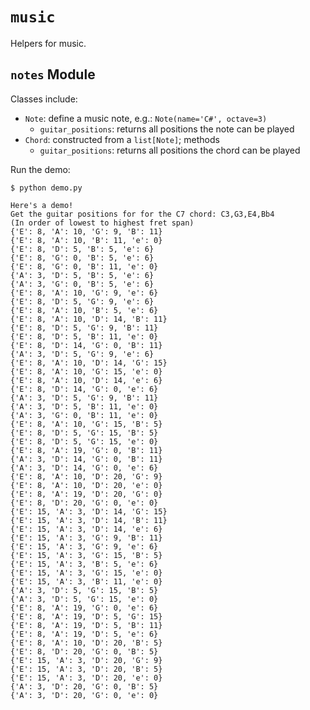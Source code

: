 # `music`

Helpers for music.

## `notes` Module

Classes include:
- `Note`: define a music note, e.g.: `Note(name='C#', octave=3)`
  - `guitar_positions`: returns all positions the note can be played
- `Chord`: constructed from a `list[Note]`; methods
  - `guitar_positions`: returns all positions the chord can be played

Run the demo:

```commandline
$ python demo.py

Here's a demo!
Get the guitar positions for for the C7 chord: C3,G3,E4,Bb4
(In order of lowest to highest fret span)
{'E': 8, 'A': 10, 'G': 9, 'B': 11}
{'E': 8, 'A': 10, 'B': 11, 'e': 0}
{'E': 8, 'D': 5, 'B': 5, 'e': 6}
{'E': 8, 'G': 0, 'B': 5, 'e': 6}
{'E': 8, 'G': 0, 'B': 11, 'e': 0}
{'A': 3, 'D': 5, 'B': 5, 'e': 6}
{'A': 3, 'G': 0, 'B': 5, 'e': 6}
{'E': 8, 'A': 10, 'G': 9, 'e': 6}
{'E': 8, 'D': 5, 'G': 9, 'e': 6}
{'E': 8, 'A': 10, 'B': 5, 'e': 6}
{'E': 8, 'A': 10, 'D': 14, 'B': 11}
{'E': 8, 'D': 5, 'G': 9, 'B': 11}
{'E': 8, 'D': 5, 'B': 11, 'e': 0}
{'E': 8, 'D': 14, 'G': 0, 'B': 11}
{'A': 3, 'D': 5, 'G': 9, 'e': 6}
{'E': 8, 'A': 10, 'D': 14, 'G': 15}
{'E': 8, 'A': 10, 'G': 15, 'e': 0}
{'E': 8, 'A': 10, 'D': 14, 'e': 6}
{'E': 8, 'D': 14, 'G': 0, 'e': 6}
{'A': 3, 'D': 5, 'G': 9, 'B': 11}
{'A': 3, 'D': 5, 'B': 11, 'e': 0}
{'A': 3, 'G': 0, 'B': 11, 'e': 0}
{'E': 8, 'A': 10, 'G': 15, 'B': 5}
{'E': 8, 'D': 5, 'G': 15, 'B': 5}
{'E': 8, 'D': 5, 'G': 15, 'e': 0}
{'E': 8, 'A': 19, 'G': 0, 'B': 11}
{'A': 3, 'D': 14, 'G': 0, 'B': 11}
{'A': 3, 'D': 14, 'G': 0, 'e': 6}
{'E': 8, 'A': 10, 'D': 20, 'G': 9}
{'E': 8, 'A': 10, 'D': 20, 'e': 0}
{'E': 8, 'A': 19, 'D': 20, 'G': 0}
{'E': 8, 'D': 20, 'G': 0, 'e': 0}
{'E': 15, 'A': 3, 'D': 14, 'G': 15}
{'E': 15, 'A': 3, 'D': 14, 'B': 11}
{'E': 15, 'A': 3, 'D': 14, 'e': 6}
{'E': 15, 'A': 3, 'G': 9, 'B': 11}
{'E': 15, 'A': 3, 'G': 9, 'e': 6}
{'E': 15, 'A': 3, 'G': 15, 'B': 5}
{'E': 15, 'A': 3, 'B': 5, 'e': 6}
{'E': 15, 'A': 3, 'G': 15, 'e': 0}
{'E': 15, 'A': 3, 'B': 11, 'e': 0}
{'A': 3, 'D': 5, 'G': 15, 'B': 5}
{'A': 3, 'D': 5, 'G': 15, 'e': 0}
{'E': 8, 'A': 19, 'G': 0, 'e': 6}
{'E': 8, 'A': 19, 'D': 5, 'G': 15}
{'E': 8, 'A': 19, 'D': 5, 'B': 11}
{'E': 8, 'A': 19, 'D': 5, 'e': 6}
{'E': 8, 'A': 10, 'D': 20, 'B': 5}
{'E': 8, 'D': 20, 'G': 0, 'B': 5}
{'E': 15, 'A': 3, 'D': 20, 'G': 9}
{'E': 15, 'A': 3, 'D': 20, 'B': 5}
{'E': 15, 'A': 3, 'D': 20, 'e': 0}
{'A': 3, 'D': 20, 'G': 0, 'B': 5}
{'A': 3, 'D': 20, 'G': 0, 'e': 0}
```